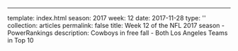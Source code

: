 ---
template: index.html
season: 2017
week: 12
date: 2017-11-28
type: ''
collection: articles
permalink: false
title: Week 12 of the NFL 2017 season - PowerRankings
description: Cowboys in free fall - Both Los Angeles Teams in Top 10

